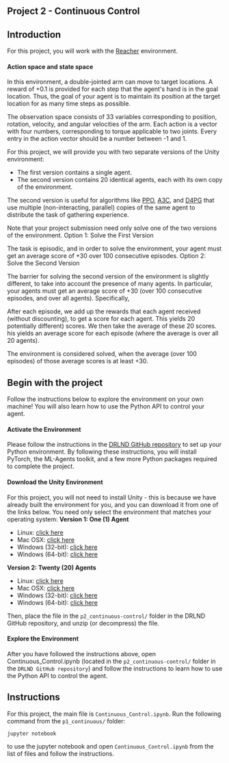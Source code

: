 ## Project 2 - Continuous Control

## Introduction
For this project, you will work with the [Reacher](https://github.com/Unity-Technologies/ml-agents/blob/master/docs/Learning-Environment-Examples.md#reacher) environment. 


#### **Action space and state space**
In this environment, a double-jointed arm can move to target locations. A reward of +0.1 is provided for each step that the agent's hand is in the goal location. Thus, the goal of your agent is to maintain its position at the target location for as many time steps as possible.

The observation space consists of 33 variables corresponding to position, rotation, velocity, and angular velocities of the arm. Each action is a vector with four numbers, corresponding to torque applicable to two joints. Every entry in the action vector should be a number between -1 and 1.


For this project, we will provide you with two separate versions of the Unity environment:

* The first version contains a single agent.
* The second version contains 20 identical agents, each with its own copy of the environment.

The second version is useful for algorithms like [PPO](https://arxiv.org/pdf/1707.06347.pdf), [A3C](https://arxiv.org/pdf/1602.01783.pdf), and [D4PG](https://openreview.net/pdf?id=SyZipzbCb) that use multiple (non-interacting, parallel) copies of the same agent to distribute the task of gathering experience. 


Note that your project submission need only solve one of the two versions of the environment.
Option 1: Solve the First Version

The task is episodic, and in order to solve the environment, your agent must get an average score of +30 over 100 consecutive episodes.
Option 2: Solve the Second Version

The barrier for solving the second version of the environment is slightly different, to take into account the presence of many agents. In particular, your agents must get an average score of +30 (over 100 consecutive episodes, and over all agents). Specifically,

After each episode, we add up the rewards that each agent received (without discounting), to get a score for each agent. This yields 20 potentially different) scores. We then take the average of these 20 scores.
his yields an average score for each episode (where the average is over all 20 agents).

The environment is considered solved, when the average (over 100 episodes) of those average scores is at least +30.

## Begin with the project

Follow the instructions below to explore the environment on your own machine! You will also learn how to use the Python API to control your agent.

#### **Activate the Environment**


Please follow the instructions in the [DRLND GitHub repository](https://github.com/udacity/deep-reinforcement-learning#dependencies) to set up your Python environment. By following these instructions, you will install PyTorch, the ML-Agents toolkit, and a few more Python packages required to complete the project.

#### **Download the Unity Environment**

For this project, you will not need to install Unity - this is because we have already built the environment for you, and you can download it from one of the links below. You need only select the environment that matches your operating system:
**Version 1: One (1) Agent**
* Linux: [click here](https://s3-us-west-1.amazonaws.com/udacity-drlnd/P2/Reacher/one_agent/Reacher_Linux.zip)
* Mac OSX: [click here](https://s3-us-west-1.amazonaws.com/udacity-drlnd/P2/Reacher/one_agent/Reacher.app.zip)
* Windows (32-bit): [click here](https://s3-us-west-1.amazonaws.com/udacity-drlnd/P2/Reacher/one_agent/Reacher_Windows_x86.zip)
* Windows (64-bit): [click here](https://s3-us-west-1.amazonaws.com/udacity-drlnd/P2/Reacher/one_agent/Reacher_Windows_x86_64.zip)
 
**Version 2: Twenty (20) Agents**
* Linux: [click here](https://s3-us-west-1.amazonaws.com/udacity-drlnd/P2/Reacher/Reacher_Linux.zip)
* Mac OSX: [click here](https://s3-us-west-1.amazonaws.com/udacity-drlnd/P2/Reacher/Reacher.app.zip)
* Windows (32-bit): [click here](https://s3-us-west-1.amazonaws.com/udacity-drlnd/P2/Reacher/Reacher_Windows_x86.zip)
* Windows (64-bit): [click here](https://s3-us-west-1.amazonaws.com/udacity-drlnd/P2/Reacher/Reacher_Windows_x86_64.zip)

Then, place the file in the `p2_continuous-control/` folder in the DRLND GitHub repository, and unzip (or decompress) the file.

#### **Explore the Environment**

After you have followed the instructions above, open Continuous_Control.ipynb (located in the `p2_continuous-control/` folder in the `DRLND GitHub repository`) and follow the instructions to learn how to use the Python API to control the agent.

## Instructions
For this project, the main file is `Continuous_Control.ipynb`. Run the following command from the `p1_continuous/` folder:
```
jupyter notebook
```
to use the jupyter notebook and open `Continuous_Control.ipynb` from the list of files and follow the instructions.
